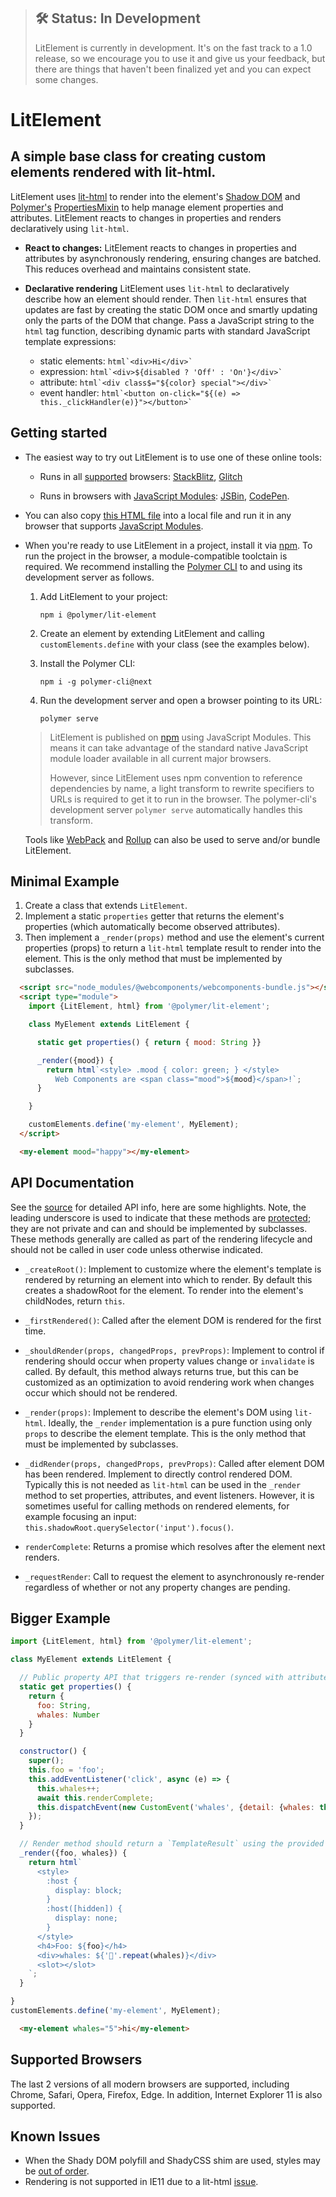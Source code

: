 > ## 🛠 Status: In Development
> LitElement is currently in development. It's on the fast track to a 1.0 release, so we encourage you to use it and give us your feedback, but there are things that haven't been finalized yet and you can expect some changes.

# LitElement

## A simple base class for creating custom elements rendered with lit-html.

LitElement uses [lit-html](https://github.com/Polymer/lit-html) to render into the
element's [Shadow DOM](https://developer.mozilla.org/en-US/docs/Web/Web_Components/Using_shadow_DOM)
and [Polymer's](https://github.com/Polymer/polymer)
[PropertiesMixin](https://github.com/Polymer/polymer/blob/master/lib/mixins/properties-mixin.js)
to help manage element properties and attributes. LitElement reacts to changes in properties
and renders declaratively using `lit-html`.

  * **React to changes:** LitElement reacts to changes in properties and attributes by
  asynchronously rendering, ensuring changes are batched. This reduces overhead
  and maintains consistent state.

  * **Declarative rendering** LitElement uses `lit-html` to declaratively describe
  how an element should render. Then `lit-html` ensures that updates
  are fast by creating the static DOM once and smartly updating only the parts of
  the DOM that change. Pass a JavaScript string to the `html` tag function,
  describing dynamic parts with standard JavaScript template expressions:

    * static elements: ``` html`<div>Hi</div>` ```
    * expression: ``` html`<div>${disabled ? 'Off' : 'On'}</div>` ```
    * attribute: ``` html`<div class$="${color} special"></div>` ```
    * event handler: ``` html`<button on-click="${(e) => this._clickHandler(e)}"></button>` ```

## Getting started

 * The easiest way to try out LitElement is to use one of these online tools:

    * Runs in all [supported](#supported-browsers) browsers: [StackBlitz](https://stackblitz.com/edit/lit-element-example?file=index.js), [Glitch](https://glitch.com/edit/#!/hello-lit-element?path=index.html)

    * Runs in browsers with [JavaScript Modules](https://caniuse.com/#search=modules): [JSBin](http://jsbin.com/zezilad/edit?html,output),
 [CodePen](https://codepen.io/sorvell/pen/BxZgPN).

 * You can also copy [this HTML file](https://gist.githubusercontent.com/sorvell/48f4b7be35c8748e8f6db5c66d36ee29/raw/2427328cf1ebae5077902a6bff5ddd8db45e83e4/index.html) into a local file and run it in any browser that supports [JavaScript Modules]((https://caniuse.com/#search=modules)).

 * When you're ready to use LitElement in a project, install it via [npm](https://www.npmjs.com/). To run the project in the browser, a module-compatible toolctain is required. We recommend installing the [Polymer CLI](https://github.com/Polymer/polymer-cli) to and using its development server as follows.

    1. Add LitElement to your project:

        ```npm i @polymer/lit-element```

    1. Create an element by extending LitElement and calling `customElements.define` with your class (see the examples below).

    1. Install the Polymer CLI:

        ```npm i -g polymer-cli@next```

    1. Run the development server and open a browser pointing to its URL:

        ```polymer serve```

    > LitElement is published on [npm](https://www.npmjs.com/package/@polymer/lit-element) using JavaScript Modules.
    This means it can take advantage of the standard native JavaScript module loader available in all current major browsers.
    >
    > However, since LitElement uses npm convention to reference dependencies by name, a light transform to rewrite specifiers to URLs is required to get it to run in the browser. The polymer-cli's development server `polymer serve` automatically handles this transform.

    Tools like [WebPack](https://webpack.js.org/) and [Rollup](https://rollupjs.org/) can also be used to serve and/or bundle LitElement.


## Minimal Example

  1. Create a class that extends `LitElement`.
  1. Implement a static `properties` getter that returns the element's properties
  (which automatically become observed attributes).
  1. Then implement a `_render(props)` method and use the element's
current properties (props) to return a `lit-html` template result to render
into the element. This is the only method that must be implemented by subclasses.

```html
  <script src="node_modules/@webcomponents/webcomponents-bundle.js"></script>
  <script type="module">
    import {LitElement, html} from '@polymer/lit-element';

    class MyElement extends LitElement {

      static get properties() { return { mood: String }}

      _render({mood}) {
        return html`<style> .mood { color: green; } </style>
          Web Components are <span class="mood">${mood}</span>!`;
      }

    }

    customElements.define('my-element', MyElement);
  </script>

  <my-element mood="happy"></my-element>
```

## API Documentation

See the [source](https://github.com/PolymerLabs/lit-element/blob/master/src/lit-element.ts#L90)
 for detailed API info, here are some highlights. Note, the leading underscore
 is used to indicate that these methods are
 [protected](https://en.wikipedia.org/wiki/Class_(computer_programming)#Member_accessibility);
 they are not private and can and should be implemented by subclasses.
 These methods generally are called as part of the rendering lifecycle and should
 not be called in user code unless otherwise indicated.

  * `_createRoot()`: Implement to customize where the
  element's template is rendered by returning an element into which to
  render. By default this creates a shadowRoot for the element.
  To render into the element's childNodes, return `this`.

  * `_firstRendered()`: Called after the element DOM is rendered for the first time.

  * `_shouldRender(props, changedProps, prevProps)`: Implement to control if rendering
  should occur when property values change or `invalidate` is called.
  By default, this method always returns true, but this can be customized as
  an optimization to avoid rendering work when changes occur which should not be rendered.

  * `_render(props)`: Implement to describe the element's DOM using `lit-html`. Ideally,
  the `_render` implementation is a pure function using only `props` to describe
  the element template. This is the only method that must be implemented by subclasses.

  * `_didRender(props, changedProps, prevProps)`: Called after element DOM has been rendered.
  Implement to directly control rendered DOM. Typically this is not needed as `lit-html`
  can be used in the `_render` method to set properties, attributes, and
  event listeners. However, it is sometimes useful for calling methods on
  rendered elements, for example focusing an input:
  `this.shadowRoot.querySelector('input').focus()`.

  * `renderComplete`: Returns a promise which resolves after the element next renders.

  * `_requestRender`: Call to request the element to asynchronously re-render regardless
  of whether or not any property changes are pending.

## Bigger Example

```JavaScript
import {LitElement, html} from '@polymer/lit-element';

class MyElement extends LitElement {

  // Public property API that triggers re-render (synced with attributes)
  static get properties() {
    return {
      foo: String,
      whales: Number
    }
  }

  constructor() {
    super();
    this.foo = 'foo';
    this.addEventListener('click', async (e) => {
      this.whales++;
      await this.renderComplete;
      this.dispatchEvent(new CustomEvent('whales', {detail: {whales: this.whales}}))
    });
  }

  // Render method should return a `TemplateResult` using the provided lit-html `html` tag function
  _render({foo, whales}) {
    return html`
      <style>
        :host {
          display: block;
        }
        :host([hidden]) {
          display: none;
        }
      </style>
      <h4>Foo: ${foo}</h4>
      <div>whales: ${'🐳'.repeat(whales)}</div>
      <slot></slot>
    `;
  }

}
customElements.define('my-element', MyElement);
```

```html
  <my-element whales="5">hi</my-element>
```

## Supported Browsers

The last 2 versions of all modern browsers are supported, including
Chrome, Safari, Opera, Firefox, Edge. In addition, Internet Explorer 11 is also supported.

## Known Issues
* When the Shady DOM polyfill and ShadyCSS shim are used, styles may be [out of order](https://github.com/PolymerLabs/lit-element/issues/34).
* Rendering is not supported in IE11 due to a lit-html [issue](https://github.com/Polymer/lit-html/issues/210).
